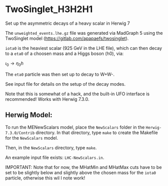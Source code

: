 # TwoSinglet_H3H2H1
Set up the asymmetric decays of a heavy scalar in Herwig 7

The ```unweighted_events.lhe.gz``` file was generated via MadGraph 5 using the TwoSinglet model (https://gitlab.com/apapaefs/twosinglet). 

```iota0``` is the heaviest scalar (925 GeV in the LHE file), which can then decay to a ```eta0``` of a choosen mass and a Higgs boson (h0), via:

$\iota_0 \rightarrow \eta_0 h$

The ```eta0``` particle was then set up to decay to W+W-.

See input file for details on the setup of the decay modes. 

Note that this is somewhat of a hack, and the built-in UFO interface is recommended! Works with Herwig 7.3.0.

## Herwig Model:

To run the MENewScalars model, place the ```NewScalars``` folder in the ```Herwig-7.3.0/Contrib``` directory. In that directory, type ```make``` to create the Makefile for the ```NewScalars``` model. 

Then, in the ```NewScalars``` directory, type ```make```.

An example input file exists: ```LHC-NewScalars.in```. 

IMPORTANT: Note that for now, the MHatMin and MHatMax cuts have to be set to be slightly below and slightly above the chosen mass for the ```iota0``` particle, otherwise this wil l note work!
